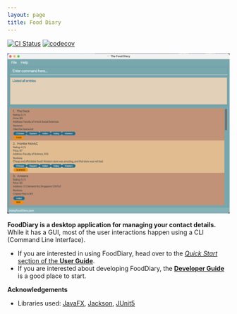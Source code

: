 ```yaml
---
layout: page
title: Food Diary
---
```


[![CI Status](https://github.com/se-edu/addressbook-level3/workflows/Java%20CI/badge.svg)](https://github.com/se-edu/addressbook-level3/actions)
[![codecov](https://codecov.io/gh/se-edu/addressbook-level3/branch/master/graph/badge.svg)](https://codecov.io/gh/se-edu/addressbook-level3)

![Ui](images/Ui.png)

**FoodDiary is a desktop application for managing your contact details.** While it has a GUI, most of the user interactions happen using a CLI (Command Line Interface).

* If you are interested in using FoodDiary, head over to the [_Quick Start_ section of the **User Guide**](UserGuide.html#quick-start).
* If you are interested about developing FoodDiary, the [**Developer Guide**](DeveloperGuide.html) is a good place to start.


**Acknowledgements**

* Libraries used: [JavaFX](https://openjfx.io/), [Jackson](https://github.com/FasterXML/jackson), [JUnit5](https://github.com/junit-team/junit5)
